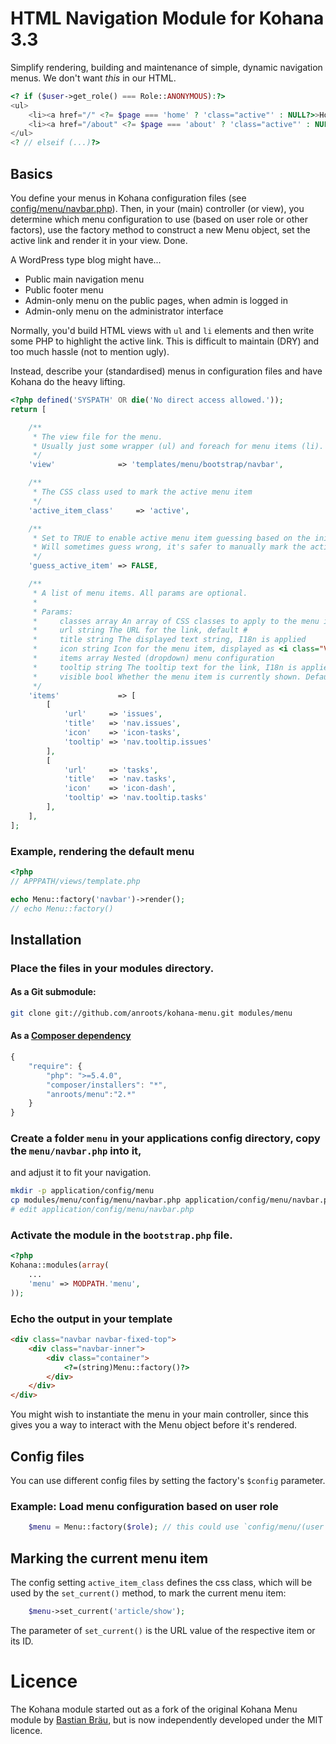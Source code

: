 # HTML Navigation Module for Kohana 3.3

Simplify rendering, building and maintenance of simple, dynamic navigation menus. We don't want _this_ in our HTML.

```php
<? if ($user->get_role() === Role::ANONYMOUS):?>
<ul>
	<li><a href="/" <?= $page === 'home' ? 'class="active"' : NULL?>>Home</a></li>
	<li><a href="/about" <?= $page === 'about' ? 'class="active"' : NULL?>>About</a></li>
</ul>
<? // elseif (...)?>
```

## Basics

You define your menus in Kohana configuration files
(see [config/menu/navbar.php](https://github.com/anroots/kohana-menu/blob/master/config/menu/navbar.php)).
Then, in your (main) controller (or view), you determine which menu configuration to use (based on user role or other factors),
use the factory method to construct a new Menu object, set the active link and render it in your view. Done.

A WordPress type blog might have...

* Public main navigation menu
* Public footer menu
* Admin-only menu on the public pages, when admin is logged in
* Admin-only menu on the administrator interface

Normally, you'd build HTML views with `ul` and `li` elements and then write some PHP to highlight the active link. This is
difficult to maintain (DRY) and too much hassle (not to mention ugly).

Instead, describe your (standardised) menus in configuration files and have Kohana do the heavy lifting.

```php
<?php defined('SYSPATH' OR die('No direct access allowed.'));
return [

	/**
	 * The view file for the menu.
	 * Usually just some wrapper (ul) and foreach for menu items (li).
	 */
	'view'              => 'templates/menu/bootstrap/navbar',

	/**
	 * The CSS class used to mark the active menu item
	 */
	'active_item_class'     => 'active',

	/**
	 * Set to TRUE to enable active menu item guessing based on the initial request URI.
	 * Will sometimes guess wrong, it's safer to manually mark the active link in the controller.
	 */
	'guess_active_item' => FALSE,

	/**
	 * A list of menu items. All params are optional.
	 *
	 * Params:
	 *     classes array An array of CSS classes to apply to the menu item container
	 *     url string The URL for the link, default #
	 *     title string The displayed text string, I18n is applied
	 *     icon string Icon for the menu item, displayed as <i class="VALUE"></i>
	 *     items array Nested (dropdown) menu configuration
	 *     tooltip string The tooltip text for the link, I18n is applied
	 *     visible bool Whether the menu item is currently shown. Default TRUE
	 */
	'items'             => [
		[
			'url'     => 'issues',
			'title'   => 'nav.issues',
			'icon'    => 'icon-tasks',
			'tooltip' => 'nav.tooltip.issues'
		],
		[
			'url'     => 'tasks',
			'title'   => 'nav.tasks',
			'icon'    => 'icon-dash',
			'tooltip' => 'nav.tooltip.tasks'
		],
	],
];
```

### Example, rendering the default menu

```php
<?php
// APPPATH/views/template.php

echo Menu::factory('navbar')->render();
// echo Menu::factory()
```

## Installation

### Place the files in your modules directory.

#### As a Git submodule:

```bash
git clone git://github.com/anroots/kohana-menu.git modules/menu
```
#### As a [Composer dependency](http://getcomposer.org)

```javascript
{
	"require": {
		"php": ">=5.4.0",
		"composer/installers": "*",
		"anroots/menu":"2.*"
	}
}
```

### Create a folder `menu` in your applications config directory, copy the `menu/navbar.php` into it,
and adjust it to fit your navigation.

```bash
mkdir -p application/config/menu
cp modules/menu/config/menu/navbar.php application/config/menu/navbar.php
# edit application/config/menu/navbar.php
```

### Activate the module in the `bootstrap.php` file.

```php
<?php
Kohana::modules(array(
	...
	'menu' => MODPATH.'menu',
));
```

### Echo the output in your template

```html
<div class="navbar navbar-fixed-top">
	<div class="navbar-inner">
		<div class="container">
			<?=(string)Menu::factory()?>
		</div>
	</div>
</div>
```

You might wish to instantiate the menu in your main controller, since this gives you a way to interact with the Menu object
before it's rendered.

## Config files

You can use different config files by setting the factory's `$config` parameter.

### Example: Load menu configuration based on user role

```php
	$menu = Menu::factory($role); // this could use `config/menu/(user|admin).php`
```

## Marking the current menu item

The config setting `active_item_class` defines the css class, which will be used by the `set_current()` method, to mark the current menu item:
```php
	$menu->set_current('article/show');
```
The parameter of `set_current()` is the URL value of the respective item or its ID.

# Licence

The Kohana module started out as a fork of the original Kohana Menu module by
[Bastian Bräu](http://github.com/b263/kohana-menu), but is now independently developed under the MIT licence.